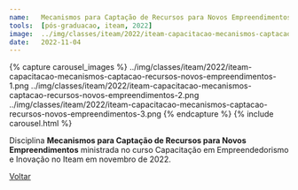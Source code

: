 ```yaml
---
name:  	Mecanismos para Captação de Recursos para Novos Empreendimentos
tools: 	[pós-graduacao, iteam, 2022]
image: 	../img/classes/iteam/2022/iteam-capacitacao-mecanismos-captacao-recursos-novos-empreendimentos-1.png
date: 	2022-11-04
---
```


{% capture carousel_images %}
../img/classes/iteam/2022/iteam-capacitacao-mecanismos-captacao-recursos-novos-empreendimentos-1.png
../img/classes/iteam/2022/iteam-capacitacao-mecanismos-captacao-recursos-novos-empreendimentos-2.png
../img/classes/iteam/2022/iteam-capacitacao-mecanismos-captacao-recursos-novos-empreendimentos-3.png
{% endcapture %}
{% include carousel.html %}

Disciplina **Mecanismos para Captação de Recursos para Novos Empreendimentos** ministrada no curso Capacitação em Empreendedorismo e Inovação no Iteam em novembro de 2022.

<p class="text-center">
	<a class="btn btn-outline-primary mt-1" href="{{ site.baseurl }}/classes/">Voltar</a>
</p>
